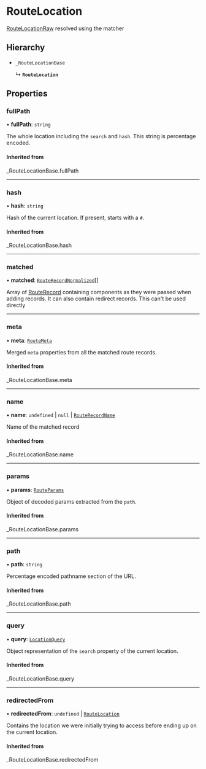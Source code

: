# RouteLocation

[RouteLocationRaw](../index.md#routelocationraw) resolved using the matcher

## Hierarchy

- `_RouteLocationBase`

  ↳ **`RouteLocation`**

## Properties

### fullPath

• **fullPath**: `string`

The whole location including the `search` and `hash`. This string is
percentage encoded.

#### Inherited from

\_RouteLocationBase.fullPath

___

### hash

• **hash**: `string`

Hash of the current location. If present, starts with a `#`.

#### Inherited from

\_RouteLocationBase.hash

___

### matched

• **matched**: [`RouteRecordNormalized`](RouteRecordNormalized.md)[]

Array of [RouteRecord](../index.md#routerecord) containing components as they were
passed when adding records. It can also contain redirect records. This
can't be used directly

___

### meta

• **meta**: [`RouteMeta`](RouteMeta.md)

Merged `meta` properties from all the matched route records.

#### Inherited from

\_RouteLocationBase.meta

___

### name

• **name**: `undefined` \| ``null`` \| [`RouteRecordName`](../index.md#routerecordname)

Name of the matched record

#### Inherited from

\_RouteLocationBase.name

___

### params

• **params**: [`RouteParams`](../index.md#routeparams)

Object of decoded params extracted from the `path`.

#### Inherited from

\_RouteLocationBase.params

___

### path

• **path**: `string`

Percentage encoded pathname section of the URL.

#### Inherited from

\_RouteLocationBase.path

___

### query

• **query**: [`LocationQuery`](../index.md#locationquery)

Object representation of the `search` property of the current location.

#### Inherited from

\_RouteLocationBase.query

___

### redirectedFrom

• **redirectedFrom**: `undefined` \| [`RouteLocation`](RouteLocation.md)

Contains the location we were initially trying to access before ending up
on the current location.

#### Inherited from

\_RouteLocationBase.redirectedFrom
